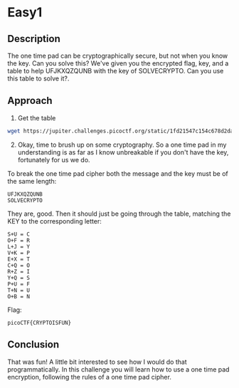 # Easy1

## Description

The one time pad can be cryptographically secure, but not when you know the key. Can you solve this? We've given you the encrypted flag, key, and a table to help UFJKXQZQUNB with the key of SOLVECRYPTO. Can you use this table to solve it?. 

## Approach
1. Get the table

```bash
wget https://jupiter.challenges.picoctf.org/static/1fd21547c154c678d2dab145c29f1d79/table.txt
```
2. Okay, time to brush up on some cryptography. So a one time pad in my understanding is as far as I know unbreakable if you don't have the key, fortunately for us we do. 

To break the one time pad cipher both the message and the key must be of the same length:

```
UFJKXQZQUNB
SOLVECRYPTO

```
They are, good. Then it should just be going through the table, matching the KEY to the corresponding letter:

```
S+U = C
O+F = R
L+J = Y
V+K = P
E+X = T
C+Q = O
R+Z = I
Y+Q = S
P+U = F
T+N = U
O+B = N

```

Flag: 

```
picoCTF{CRYPTOISFUN}
```
## Conclusion
That was fun! A little bit interested to see how I would do that programmatically. 
In this challenge you will learn how to use a one time pad encryption, following the rules of a one time pad cipher.
